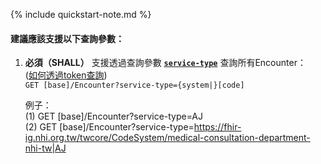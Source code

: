 {% include quickstart-note.md %}

#### 建議應該支援以下查詢參數：


1. **必須（SHALL）** 支援透過查詢參數 **[`service-type`](SearchParameter-Encounter-service-type.html)** 查詢所有Encounter：               
    ([如何透過token查詢](http://hl7.org/fhir/R4/search.html#token))  
    `GET [base]/Encounter?service-type={system|}[code]`  

    例子：  
      (1) GET [base]/Encounter?service-type=AJ  
      (2) GET [base]/Encounter?service-type=https://fhir-ig.nhi.org.tw/twcore/CodeSystem/medical-consultation-department-nhi-tw|AJ
